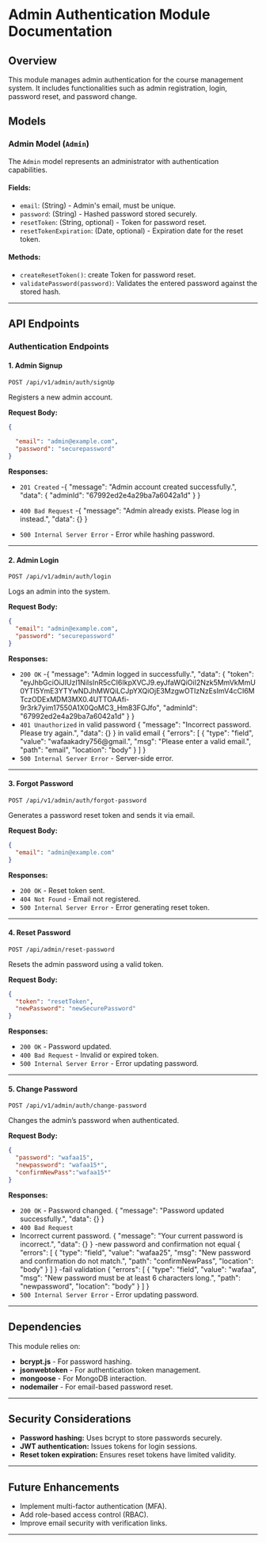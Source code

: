 # Admin Authentication Module Documentation

## Overview
This module manages admin authentication for the course management system. It includes functionalities such as admin registration, login, password reset, and password change.

## Models

### Admin Model (`Admin`)
The `Admin` model represents an administrator with authentication capabilities.

#### Fields:

- `email`: (String) - Admin's email, must be unique.
- `password`: (String) - Hashed password stored securely.
- `resetToken`: (String, optional) - Token for password reset.
- `resetTokenExpiration`: (Date, optional) - Expiration date for the reset token.

#### Methods:
- `createResetToken()`: create Token for password reset.
- `validatePassword(password)`: Validates the entered password against the stored hash.

---

## API Endpoints 

### Authentication Endpoints

#### **1. Admin Signup**
`POST /api/v1/admin/auth/signUp`

Registers a new admin account.

**Request Body:**
```json
{
 
  "email": "admin@example.com",
  "password": "securepassword"
}
```
**Responses:**
- `201 Created` 
-{
    "message": "Admin account created successfully.",
    "data": {
        "adminId": "67992ed2e4a29ba7a6042a1d"
    }
}
- `400 Bad Request`
-{
    "message": "Admin already exists. Please log in instead.",
    "data": {}
}

- `500 Internal Server Error` - Error while hashing password.

---

#### **2. Admin Login**
`POST /api/v1/admin/auth/login`

Logs an admin into the system.

**Request Body:**
```json
{
  "email": "admin@example.com",
  "password": "securepassword"
}
```
**Responses:**
- `200 OK` 
-{
    "message": "Admin logged in successfully.",
    "data": {
        "token": "eyJhbGciOiJIUzI1NiIsInR5cCI6IkpXVCJ9.eyJfaWQiOiI2Nzk5MmVkMmU0YTI5YmE3YTYwNDJhMWQiLCJpYXQiOjE3MzgwOTIzNzEsImV4cCI6MTczODExMDM3MX0.4UTTOAAfi-9r3rk7yim17550A1X0QoMC3_Hm83FGJfo",
        "adminId": "67992ed2e4a29ba7a6042a1d"
    }
}
- `401 Unauthorized` 
in valid password
{
    "message": "Incorrect password. Please try again.",
    "data": {}
}
in valid email
{
    "errors": [
        {
            "type": "field",
            "value": "wafaakadry756@gmail.",
            "msg": "Please enter a valid email.",
            "path": "email",
            "location": "body"
        }
    ]
}
- `500 Internal Server Error` - Server-side error.

---

#### **3. Forgot Password**
`POST /api/v1/admin/auth/forgot-password`

Generates a password reset token and sends it via email.

**Request Body:**
```json
{
  "email": "admin@example.com"
}
```
**Responses:**
- `200 OK` - Reset token sent.
- `404 Not Found` - Email not registered.
- `500 Internal Server Error` - Error generating reset token.

---

#### **4. Reset Password**
`POST /api/admin/reset-password`

Resets the admin password using a valid token.

**Request Body:**
```json
{
  "token": "resetToken",
  "newPassword": "newSecurePassword"
}
```
**Responses:**
- `200 OK` - Password updated.
- `400 Bad Request` - Invalid or expired token.
- `500 Internal Server Error` - Error updating password.

---

#### **5. Change Password**
`POST /api/v1/admin/auth/change-password`

Changes the admin’s password when authenticated.

**Request Body:**
```json
{
  "password": "wafaa15",
  "newpassword": "wafaa15*",
  "confirmNewPass":"wafaa15*"
}
```
**Responses:**
- `200 OK` - Password changed.
{
    "message": "Password updated successfully.",
    "data": {}
}
- `400 Bad Request` 
- Incorrect current password.
{
    "message": "Your current password is incorrect.",
    "data": {}
}
-new password and confirmation not equal
{
    "errors": [
        {
            "type": "field",
            "value": "wafaa25",
            "msg": "New password and confirmation do not match.",
            "path": "confirmNewPass",
            "location": "body"
        }
    ]
}
-fail validation
{
    "errors": [
        {
            "type": "field",
            "value": "wafaa",
            "msg": "New password must be at least 6 characters long.",
            "path": "newpassword",
            "location": "body"
        }
    ]
}
- `500 Internal Server Error` - Error updating password.

---

## Dependencies
This module relies on:
- **bcrypt.js** - For password hashing.
- **jsonwebtoken** - For authentication token management.
- **mongoose** - For MongoDB interaction.
- **nodemailer** - For email-based password reset.

---

## Security Considerations
- **Password hashing:** Uses bcrypt to store passwords securely.
- **JWT authentication:** Issues tokens for login sessions.
- **Reset token expiration:** Ensures reset tokens have limited validity.

---

## Future Enhancements
- Implement multi-factor authentication (MFA).
- Add role-based access control (RBAC).
- Improve email security with verification links.

---



